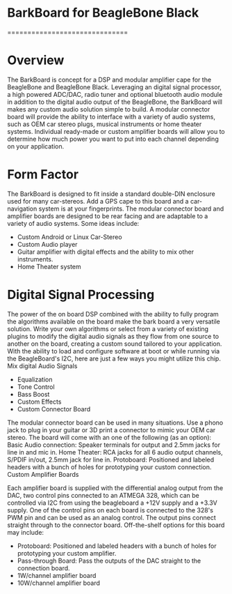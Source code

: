 BarkBoard for BeagleBone Black
==============================
==============================

Overview
========
The BarkBoard is concept for a DSP and modular amplifier cape for the BeagleBone and BeagleBone Black. Leveraging an digital signal processor, a high powered ADC/DAC, radio tuner and optional bluetooth audio module in addition to the digital audio output of the BeagleBone, the BarkBoard will makes any custom audio solution simple to build. A modular connector board will provide the ability to interface with a variety of audio systems, such as OEM car stereo plugs, musical instruments or home theater systems. Individual ready-made or custom amplifier boards will allow you to determine how much power you want to put into each channel depending on your application.


Form Factor
===========

The BarkBoard is designed to fit inside a standard double-DIN enclosure used for many car-stereos. Add a GPS cape to this board and a car-navigation system is at your fingerprints. The modular connector board and amplifier boards are designed to be rear facing and are adaptable to a variety of audio systems. Some ideas include:
*  Custom Android or Linux Car-Stereo
*  Custom Audio player
*  Guitar amplifier with digital effects and the ability to mix other instruments.
*  Home Theater system

Digital Signal Processing
=========================

The power of the on board DSP combined with the ability to fully program the algorithms available on the board make the bark board a very versatile solution. Write your own algorithms or select from a variety of existing plugins to modify the digital audio signals as they flow from one source to another on the board, creating a custom sound tailored to your application. With the ability to load and configure software at boot or while running via the BeagleBoard's I2C, here are just a few ways you might utilize this chip.
Mix digital Audio Signals
*  Equalization
*  Tone Control
*  Bass Boost
*  Custom Effects
*  Custom Connector Board

The modular connector board can be used in many situations. Use a phono jack to plug in your guitar or 3D print a connector to mimic your OEM car stereo. The board will come with an one of the following (as an option):
Basic Audio connection: Speaker terminals for output and 2.5mm jacks for line in and mic in.
Home Theater: RCA jacks for all 6 audio output channels, S/PDIF in/out, 2.5mm jack for line in.
Protoboard: Positioned and labeled headers with a bunch of holes for prototyping your custom connection.
Custom Amplifier Boards

Each amplifier board is supplied with the differential analog output from the DAC, two control pins connected to an ATMEGA 328, which can be controlled via I2C from using the beagleboard a +12V supply and a +3.3V supply. One of the control pins on each board is connected to the 328's PWM pin and can be used as an analog control. The output pins connect straight through to the connector board. Off-the-shelf options for this board may include:
*  Protoboard: Positioned and labeled headers with a bunch of holes for prototyping your custom amplifier.
*  Pass-through Board: Pass the outputs of the DAC straight to the connection board.
*  1W/channel amplifier board
*  10W/channel amplifier board